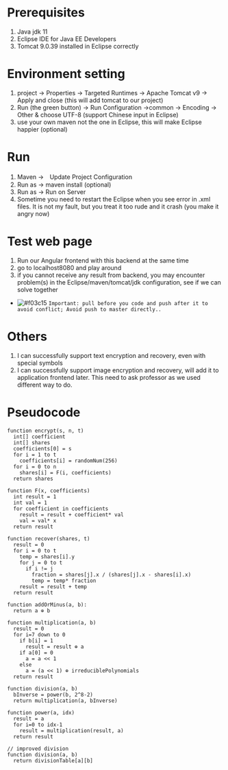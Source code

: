 # Prerequisites
1. Java jdk 11 
2. Eclipse IDE for Java EE Developers
3. Tomcat 9.0.39 installed in Eclipse correctly

# Environment setting
1. project -> Properties -> Targeted Runtimes -> Apache Tomcat v9 -> Apply and close (this will add tomcat to our project)
2. Run (the green button) -> Run Configuration ->common -> Encoding -> Other & choose UTF-8 (support Chinese input in Eclipse)
3. use your own maven not the one in Eclipse, this will make Eclipse happier (optional)

# Run
1. Maven ->　Update Project Configuration
2. Run as -> maven install (optional)
3. Run as -> Run on Server
4. Sometime you need to restart the Eclipse when you see error in .xml files. It is not my fault, but you treat it too rude and it crash (you make it angry now)

# Test web page 
1. Run our Angular frontend with this backend at the same time
2. go to localhost8080 and play around
3. if you cannot receive any result from backend, you may encounter problem(s) in the Eclipse/maven/tomcat/jdk configuration, see if we can solve together
 
- ![#f03c15](https://via.placeholder.com/15/f03c15/000000?text=+) `Important: pull before you code and push after it to avoid conflict; Avoid push to master directly..` 

# Others
1. I can successfully support text encryption and recovery, even with special symbols
2. I can successfully support image encryption and recovery, will add it to application frontend later. This need to ask professor as we used different way to do.

# Pseudocode

```
function encrypt(s, n, t)
  int[] coefficient
  int[] shares
  coefficients[0] = s
  for i = 1 to t
    coefficients[i] = randomNum(256)
  for i = 0 to n
    shares[i] = F(i, coefficients)
  return shares

function F(x, coefficients)
  int result = 1
  int val = 1
  for coefficient in coefficients
    result = result + coefficient* val
    val = val* x
  return result

```
```
function recover(shares, t)
  result = 0
  for i = 0 to t
    temp = shares[i].y
    for j = 0 to t
      if i != j
        fraction = shares[j].x / (shares[j].x - shares[i].x)
        temp = temp* fraction
    result = result + temp
  return result
```
```
function addOrMinus(a, b):
  return a ⊕ b
```
```
function multiplication(a, b)
  result = 0
  for i=7 down to 0
    if b[i] = 1
      result = result ⊕ a
    if a[0] = 0
      a = a << 1
    else
      a = (a << 1) ⊕ irreduciblePolynomials
  return result
```
```
function division(a, b)
  bInverse = power(b, 2^8-2)
  return multiplication(a, bInverse)

function power(a, idx)
  result = a
  for i=0 to idx-1
    result = multiplication(result, a)
  return result

// improved division
function division(a, b)
  return divisionTable[a][b]
```
